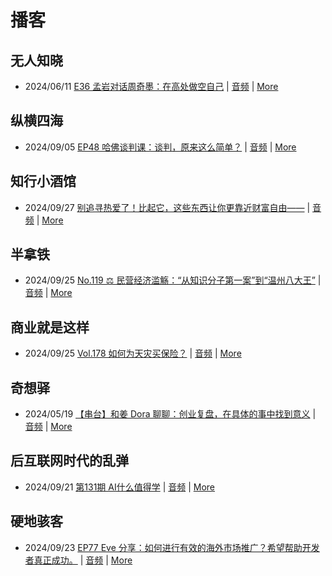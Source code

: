 # 播客

## 无人知晓
- 2024/06/11 [E36 孟岩对话周奇墨：在高处做空自己](https://www.xiaoyuzhoufm.com/episode/6667f31dc26e396a36eefe25) | [音频](https://dts-api.xiaoyuzhoufm.com/track/611719d3cb0b82e1df0ad29e/6667f31dc26e396a36eefe25/media.xyzcdn.net/ljJYPINg_uUnMMt8WMuIsiU41BZt.m4a) | [More](channels/%E6%97%A0%E4%BA%BA%E7%9F%A5%E6%99%93.md)

## 纵横四海
- 2024/09/05 [EP48 哈佛谈判课：谈判，原来这么简单？](https://www.ximalaya.com/sound/754241918) | [音频](https://aod.cos.tx.xmcdn.com/storages/77e6-audiofreehighqps/19/A7/GKwRIJIKrx3aBb03gQMLBlhR.m4a) | [More](channels/%E7%BA%B5%E6%A8%AA%E5%9B%9B%E6%B5%B7.md)

## 知行小酒馆
- 2024/09/27 [别追寻热爱了！比起它，这些东西让你更靠近财富自由——](https://www.xiaoyuzhoufm.com/episode/66f65bc581cdab3a937360f7) | [音频](https://dts-api.xiaoyuzhoufm.com/track/6013f9f58e2f7ee375cf4216/66f65bc581cdab3a937360f7/media.xyzcdn.net/lpfU5s962NMq17dxz-FlLOSVGJvQ.m4a) | [More](channels/%E7%9F%A5%E8%A1%8C%E5%B0%8F%E9%85%92%E9%A6%86.md)

## 半拿铁
- 2024/09/25 [No.119 ⚖️ 民营经济滥觞：“从知识分子第一案”到“温州八大王”](https://www.ximalaya.com/sound/759532218) | [音频](https://tk.wavpub.com/WPDL_CpWhHmbZvdXXDqkLLbkRTTEJMakPWcHvQZbUMUkTSnXLbwGnkbjrKJBBuM-c5.m4a) | [More](channels/%E5%8D%8A%E6%8B%BF%E9%93%81.md)

## 商业就是这样
- 2024/09/25 [Vol.178 如何为天灾买保险？](https://www.ximalaya.com/sound/759837306) | [音频](https://aod.cos.tx.xmcdn.com/storages/a0aa-audiofreehighqps/32/12/GKwRIDoKydmAAL1MbAMVb8RX.m4a) | [More](channels/%E5%95%86%E4%B8%9A%E5%B0%B1%E6%98%AF%E8%BF%99%E6%A0%B7.md)

## 奇想驿
- 2024/05/19 [【串台】和姜 Dora 聊聊：创业复盘，在具体的事中找到意义](https://www.xiaoyuzhoufm.com/episode/664962d382b428eafd844366) | [音频](https://dts-api.xiaoyuzhoufm.com/track/6034daea97755b8fc9c66480/664962d382b428eafd844366/media.xyzcdn.net/llloyy2KoUURla1cgosxmkenwwHw.m4a) | [More](channels/%E5%A5%87%E6%83%B3%E9%A9%BF.md)

## 后互联网时代的乱弹
- 2024/09/21 [第131期 AI什么值得学](https://hosting.wavpub.cn/pie/ep131/) | [音频](https://tk.wavpub.com/WPDL_udUBuBwmykvujnfYAAZKVjHhqpbBTeaSfbQJcJeFvbXrtPcBnKNUmyeEgW-1f.mp3) | [More](channels/%E5%90%8E%E4%BA%92%E8%81%94%E7%BD%91%E6%97%B6%E4%BB%A3%E7%9A%84%E4%B9%B1%E5%BC%B9.md)

## 硬地骇客
- 2024/09/23 [EP77 Eve 分享：如何进行有效的海外市场推广？希望帮助开发者真正成功。](https://www.xiaoyuzhoufm.com/episode/66f17b562adfe48b83e2476c) | [音频](https://dts-api.xiaoyuzhoufm.com/track/640ee2438be5d40013fe4a87/66f17b562adfe48b83e2476c/media.xyzcdn.net/lhTnKijmA4lM4iZ9eR0m0Gpn-Uk7.m4a) | [More](channels/%E7%A1%AC%E5%9C%B0%E9%AA%87%E5%AE%A2.md)

